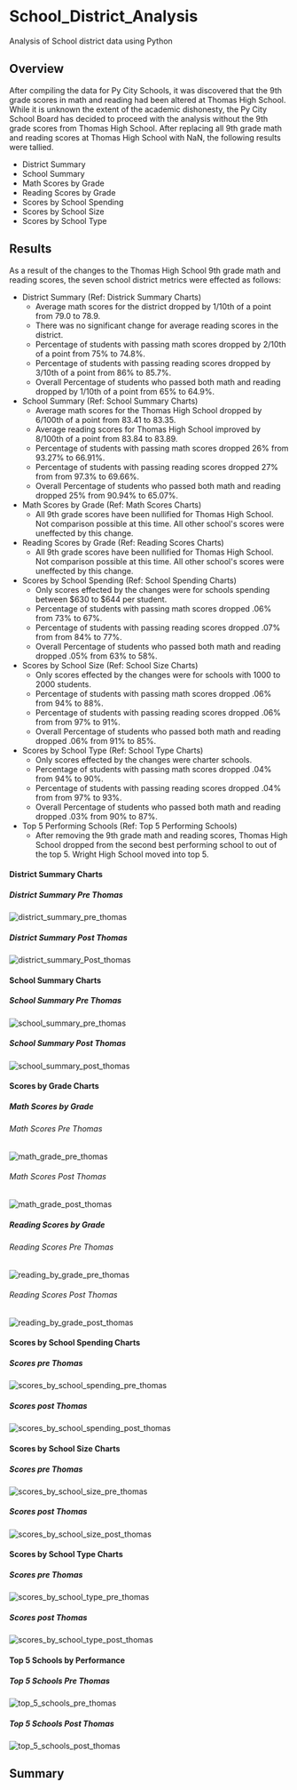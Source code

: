 # School_District_Analysis
   Analysis of School district data using Python

## Overview
After compiling the data for Py City Schools, it was discovered that the 9th grade scores in math and reading had been altered at Thomas High School.  While it is unknown the extent of the academic dishonesty, the Py City School Board has decided to proceed with the analysis without the 9th grade scores from Thomas High School.  After replacing all 9th grade math and reading scores at Thomas High School with NaN, the following results were tallied.

- District Summary
- School Summary
- Math Scores by Grade
- Reading Scores by Grade
- Scores by School Spending
- Scores by School Size
- Scores by School Type

## Results
As a result of the changes to the Thomas High School 9th grade math and reading scores, the seven school district metrics were effected as follows:
- District Summary (Ref:  Districk Summary Charts)
   - Average math scores for the district dropped by 1/10th of a point from 79.0 to 78.9.
   - There was no significant change for average reading scores in the district.
   - Percentage of students with passing math scores dropped by 2/10th of a point from 75% to 74.8%.
   - Percentage of students with passing reading scores dropped by 3/10th of a point from 86% to 85.7%.
   - Overall Percentage of students who passed both math and reading dropped by 1/10th of a point from 65% to 64.9%.
- School Summary (Ref: School Summary Charts)
   - Average math scores for the Thomas High School dropped by 6/100th of a point from 83.41 to 83.35.
   - Average reading scores for Thomas High School improved by 8/100th of a point from 83.84 to 83.89.
   - Percentage of students with passing math scores dropped 26% from 93.27% to 66.91%.
   - Percentage of students with passing reading scores dropped 27% from from 97.3% to 69.66%.
   - Overall Percentage of students who passed both math and reading dropped 25% from 90.94% to 65.07%.
- Math Scores by Grade (Ref: Math Scores Charts)
   - All 9th grade scores have been nullified for Thomas High School.  Not comparison possible at this time.  All other school's scores were uneffected by this change.
- Reading Scores by Grade (Ref:  Reading Scores Charts)
   - All 9th grade scores have been nullified for Thomas High School.  Not comparison possible at this time.  All other school's scores were uneffected by this change.
- Scores by School Spending (Ref:  School Spending Charts)
   - Only scores effected by the changes were for schools spending between $630 to $644 per student.
   - Percentage of students with passing math scores dropped .06% from 73% to 67%.
   - Percentage of students with passing reading scores dropped .07% from from 84% to 77%.
   - Overall Percentage of students who passed both math and reading dropped .05% from 63% to 58%.
- Scores by School Size (Ref: School Size Charts)
   - Only scores effected by the changes were for schools with 1000 to 2000 students.
   - Percentage of students with passing math scores dropped .06% from 94% to 88%.
   - Percentage of students with passing reading scores dropped .06% from from 97% to 91%.
   - Overall Percentage of students who passed both math and reading dropped .06% from 91% to 85%.
- Scores by School Type (Ref: School Type Charts)
   - Only scores effected by the changes were charter schools.
   - Percentage of students with passing math scores dropped .04% from 94% to 90%.
   - Percentage of students with passing reading scores dropped .04% from from 97% to 93%.
   - Overall Percentage of students who passed both math and reading dropped .03% from 90% to 87%.
- Top 5 Performing Schools (Ref: Top 5 Performing Schools)
    - After removing the 9th grade math and reading scores, Thomas High School dropped from the second best performing school to out of the top 5.  Wright High School moved into 
    top 5.

#### District Summary Charts
##### District Summary Pre Thomas
![district_summary_pre_thomas](https://github.com/stephenanayashilliard/School_District_Analysis/blob/main/Resources/district_summary_pre_thomas.png)
##### District Summary Post Thomas
![district_summary_Post_thomas](https://github.com/stephenanayashilliard/School_District_Analysis/blob/main/Resources/district_summary_post_thomas.png)

#### School Summary Charts
##### School Summary Pre Thomas
![school_summary_pre_thomas](https://github.com/stephenanayashilliard/School_District_Analysis/blob/main/Resources/school_summary_pre_thomas.png)
##### School Summary Post Thomas
![school_summary_post_thomas](https://github.com/stephenanayashilliard/School_District_Analysis/blob/main/Resources/school_summary_post_thomas.png)

#### Scores by Grade Charts
##### Math Scores by Grade
###### Math Scores Pre Thomas
![math_grade_pre_thomas](https://github.com/stephenanayashilliard/School_District_Analysis/blob/main/Resources/math_by_grade_pre_thomas.png)
###### Math Scores Post Thomas
![math_grade_post_thomas](https://github.com/stephenanayashilliard/School_District_Analysis/blob/main/Resources/math_by_grade_post_thomas.png)
##### Reading Scores by Grade
###### Reading Scores Pre Thomas
![reading_by_grade_pre_thomas](https://github.com/stephenanayashilliard/School_District_Analysis/blob/main/Resources/reading_by_grade_pre_thomas.png)
###### Reading Scores Post Thomas
![reading_by_grade_post_thomas](https://github.com/stephenanayashilliard/School_District_Analysis/blob/main/Resources/reading_by_grade_post_thomas.png)

#### Scores by School Spending Charts
##### Scores pre Thomas
![scores_by_school_spending_pre_thomas](https://github.com/stephenanayashilliard/School_District_Analysis/blob/main/Resources/scores_by_school_spending_pre_thomas.png)
##### Scores post Thomas
![scores_by_school_spending_post_thomas](https://github.com/stephenanayashilliard/School_District_Analysis/blob/main/Resources/scores_by_school_spending_post_thomas.png)

#### Scores by School Size Charts
##### Scores pre Thomas
![scores_by_school_size_pre_thomas](https://github.com/stephenanayashilliard/School_District_Analysis/blob/main/Resources/scores_by_school_size_pre_thomas.png)
##### Scores post Thomas
![scores_by_school_size_post_thomas](https://github.com/stephenanayashilliard/School_District_Analysis/blob/main/Resources/scores_by_school_size_post_thomas.png)

#### Scores by School Type Charts
##### Scores pre Thomas
![scores_by_school_type_pre_thomas](https://github.com/stephenanayashilliard/School_District_Analysis/blob/main/Resources/scores_by_school_type_pre_Thomas.png)
##### Scores post Thomas
![scores_by_school_type_post_thomas](https://github.com/stephenanayashilliard/School_District_Analysis/blob/main/Resources/scores_by_school_type_post_Thomas.png)

#### Top 5 Schools by Performance
##### Top 5 Schools Pre Thomas
![top_5_schools_pre_thomas](https://github.com/stephenanayashilliard/School_District_Analysis/blob/main/Resources/top_5_schools_pre_thomas.png)
##### Top 5 Schools Post Thomas
![top_5_schools_post_thomas](https://github.com/stephenanayashilliard/School_District_Analysis/blob/main/Resources/top_5_schools_post_thomas.png)

## Summary
